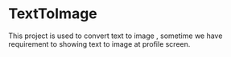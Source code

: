 # TextToImage
This project is used to convert text to image , sometime we have requirement to showing text to image at profile screen.
